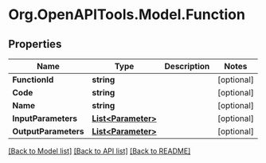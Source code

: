 
# Org.OpenAPITools.Model.Function

## Properties

Name | Type | Description | Notes
------------ | ------------- | ------------- | -------------
**FunctionId** | **string** |  | [optional] 
**Code** | **string** |  | [optional] 
**Name** | **string** |  | [optional] 
**InputParameters** | [**List&lt;Parameter&gt;**](Parameter.md) |  | [optional] 
**OutputParameters** | [**List&lt;Parameter&gt;**](Parameter.md) |  | [optional] 

[[Back to Model list]](../README.md#documentation-for-models)
[[Back to API list]](../README.md#documentation-for-api-endpoints)
[[Back to README]](../README.md)

